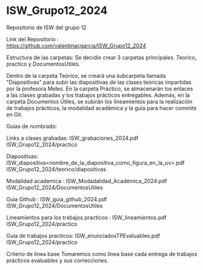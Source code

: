 # ISW_Grupo12_2024
Repositorio de ISW del grupo 12 


Link del Repositorio : https://github.com/valentinacgarcia/ISW_Grupo12_2024

Estructura de las carpetas: Se decidio crear 3 carpetas principales. Teorico, practico y DocumentosUtiles.

Dentro de la carpeta Teórico, se creará una subcarpeta llamada "Diapositivas" para subir las diapositivas de las clases teóricas impartidas por la profesora Meles. En la carpeta Práctico, se almacenarán los enlaces a las clases grabadas y los trabajos prácticos entregables. Además, en la carpeta Documentos Útiles, se subirán los lineamientos para la realización de trabajos prácticos, la modalidad académica y la guía para hacer commits en Git.

Guias de nombrado:

Links a clases grabadas:  ISW_grabaciones_2024.pdf	ISW_Grupo12_2024/practico

Diapositivas:  ISW_diapositiva<nombre_de_la_diapositiva_como_figura_en_la_uv>.pdf    ISW_Grupo12_2024/teorico/diapositivas

Modalidad academica : ISW_Modadalidad_Académica_2024.pdf   ISW_Grupo12_2024/DocumentosUtiles

Guia Github : ISW_guia_github_2024.pdf    ISW_Grupo12_2024/DocumentosUtiles

Lineamientos para los trabajos practicos : ISW_lineamientos.pdf     ISW_Grupo12_2024/practico

Guía de trabajos practicos: ISW_enunciadosTPEvaluables.pdf ISW_Grupo12_2024/practico

Criterio de línea base
Tomaremos como línea base cada entrega de trabajos prácticos evaluables y sus correcciones.
